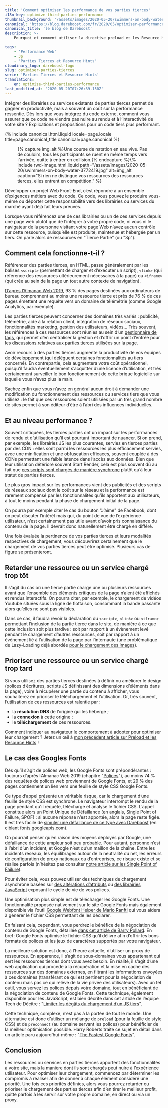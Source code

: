 ```yaml
---
title: 'Comment optimiser les performance de vos parties tierces'
i18n-key: optimize-third-parties-performance
thumbnail_background: '/assets/images/2020-05-20/swimmers-on-body-water-3772419.jpg'
canonical: 'https://blog.dareboost.com/fr/2020/05/optimiser-performance-parties-tierces/'
canonical_title: 'le blog de Dareboost'
description: >-
    Pourquoi et comment utiliser la directive preload et les Resource Hints pour optimiser la charge de vos ressources tierces (polices, vidéos, analytics...) et accélérer vos pages web.

tags:
    - 'Performance Web'
    - 3p
    - 'Parties Tierces et Resource Hints'
cloudinary_logo: dareboost-logo
slug: optimiser-parties-tierces
serie: 'Parties Tierces et Resource Hints'
translations:
    en: optimize-third-parties-performance
last_modified_at: '2020-05-20T07:26:39.150Z'
---
```


Intégrer des librairies ou services existants de parties tierces permet de gagner en productivité, mais a souvent un coût sur la performance ressentie. Dès lors que vous intégrez du code externe, comment vous assurer que ce code ne viendra pas nuire au rendu et à l’interactivité de votre site ? Explications et propositions pour un code tiers plus performant.

<!-- more -->

{% include canonical.html.liquid
    locale=page.locale
    title=page.canonical_title
    canonical=page.canonical
%}

<figure>
{% capture img_alt %}Une course de natation en eau vive. Pas de couloirs, tous les participants se ruent en même temps vers l'arrivée, quitte à entrer en collision.{% endcapture %}{% include rwd-image.html.liquid
path="/assets/images/2020-05-20/swimmers-on-body-water-3772419.jpg"
alt=img_alt
caption="Si rien ne distingue vos ressources des ressources tierces, elles entrent en compétition."
%}
</figure>

Développer un projet Web Front-End, c’est répondre à un ensemble d’exigences métiers avec du code. Ce code, vous pouvez le produire vous-même ou déporter cette responsabilité vers des librairies ou services du marché ayant déjà fait leurs preuves.

Lorsque vous référencez une de ces librairies ou un de ces services depuis une page web plutôt que de l’intégrer à votre propre code, ni vous ni le navigateur de la personne visitant votre page Web n’avez aucun contrôle sur cette ressource, puisqu’elle est produite, maintenue et hébergée par un tiers. On parle alors de ressources en "Tierce Partie" (ou "3p").

## Comment cela fonctionne-t-il ?

Référencer des parties tierces, en HTML, passe généralement par les balises `<script>` (permettant de charger et d’exécuter un script), `<link>` (qui référence des ressources ultérieurement nécessaires à la page) ou `<iframe>` (qui crée au sein de la page un tout autre contexte de navigation).

[D’après l’Almanac Web 2019](https://almanac.httparchive.org/en/2019/third-parties), 93 % des pages destinées aux ordinateurs de bureau comprennent au moins une ressource tierce et près de 76 % de ces pages émettent une requête vers un domaine de télémétrie (comme Google Analytics, par exemple).

Les parties tierces peuvent concerner des domaines très variés : publicité, télémétrie, aide à la relation client, intégration de réseaux sociaux, fonctionnalités marketing, gestion des utilisateurs, vidéos… Très souvent, les références à ces ressources sont réunies au sein d’un [gestionnaire de tags](https://blog.dareboost.com/fr/2018/04/tag-managers-performance-web/), qui permet d’en centraliser la gestion et d’offrir un point d’entrée pour les [discussions relatives aux parties tierces](https://blog.dareboost.com/fr/2018/06/tag-manager-performance-web-bonnes-pratiques/) utilisées sur la page.

Avoir recours à des parties tierces augmente la productivité de vos équipes de développement (qui délèguent certaines fonctionnalités au tiers concerné). En contrepartie, cela augmentera votre coût opérationnel, puisqu’il faudra éventuellement s’acquitter d’une licence d’utilisation, et très certainement surveiller le bon fonctionnement de cette brique logicielle sur laquelle vous n’avez plus la main.

Sachez enfin que vous n’avez en général aucun droit à demander une modification du fonctionnement des ressources ou services tiers que vous utilisez : le fait que ces ressources soient utilisées par un très grand nombre de sites permet à son éditeur d’être à l’abri des influences individuelles.

## Et au niveau performance ?

Souvent critiquées, les tierces parties ont un impact sur les performances de rendu et d’utilisation qu’il est pourtant important de nuancer. Si on prend, par exemple, les librairies JS les plus courantes, servies en tierces parties par des CDN : elles sont parmi les ressources les plus efficacement servies, avec une minification et une obfuscation efficaces, souvent couplée à des CDNs permettant une faible latence dans l’accès aux données. Bien que leur utilisation détériore souvent Start Render, cela est plus souvent dû au fait que [ces scripts sont chargés de manière synchrone](/notes/2017-12-comment-differer-l-execution-d-un-script/) plutôt qu’à leur statut de parties tierces.

Le plus gros impact sur les performances vient des publicités et des scripts de réseaux sociaux dont le coût sur le réseau et la performance est rarement compensé par les fonctionnalités qu’ils apportent aux utilisateurs, à tout le moins pendant la phase de chargement initial de la page.

On pourra par exemple citer le cas du bouton "J’aime" de Facebook, dont on peut discuter l’intérêt mais qui, du point de vue de l’expérience utilisateur, n’est certainement pas utile avant d’avoir pris connaissance du contenu de la page. Il devrait donc naturellement être chargé en différé.

Une fois évaluée la pertinence de vos parties tierces et leurs modalités respectives de chargement, vous découvrirez certainement que le chargement de vos parties tierces peut être optimisé. Plusieurs cas de figure se présenteront.

## Retarder une ressource ou un service chargé trop tôt

Il s’agit du cas où une tierce partie charge une ou plusieurs ressources avant que l’ensemble des éléments critiques de la page n’aient été affichés et rendus interactifs. On pourra citer, par exemple, le chargement de vidéos Youtube situées sous la ligne de flottaison, consommant la bande passante alors qu’elles ne sont pas visibles.

Dans ce cas, il faudra revoir la déclaration du `<script>`, `<link>` ou `<iframe>` permettant l’inclusion de la partie tierce dans le site, de manière à ce que cette inclusion soit plus tardive : soit par rapport à un évènement levé pendant le chargement d’autres ressources, soit par rapport à un événement lié à l’utilisation de la page par l’internaute (une problématique de Lazy-Loading déjà abordée [pour le chargement des images](/notes/2019-03-lazy-loading-des-pages-web-plus-rapides-sans-risque-seo/)).

## Prioriser une ressource ou un service chargé trop tard

Si vous utilisez des parties tierces destinées à définir ou améliorer le design (polices d’écritures, scripts JS définissant des dimensions d’éléments dans la page), voire à récupérer une partie du contenu à afficher, vous souhaiterez en prioriser le téléchargement et l’utilisation. Or, très souvent, l’utilisation de ces ressources est ralentie par :

-   la **résolution DNS** de l’origine qui les héberge ;
-   la **connexion** à cette origine ;
-   le **téléchargement** de ces ressources.

Comment indiquer au navigateur le comportement à adopter pour optimiser leur chargement ? Jetez un œil à [mon précédent article sur Preload et les Resource Hints](/notes/2020-05-preload-prefetch-et-preconnect-resource-hints/) !

## Le cas des Googles Fonts

Dès qu’il s’agit de polices web, les Google Fonts sont prépondérantes : toujours d’après l’Almanac Web 2019 (chapitre "[Polices](https://almanac.httparchive.org/fr/2019/fonts)"), au moins 74 % des requêtes de polices web proviennent de Google Fonts, et 29 % des pages contiennent un lien vers une feuille de style CSS Google Fonts.

Ce type d’appel présente un véritable risque, car le chargement d’une feuille de style CSS est synchrone. Le navigateur interrompt le rendu de la page pendant qu'il requête, télécharge et analyse le fichier CSS. L’appel constitue alors un Point Unique de Défaillance (en anglais, Single Point of Failure, SPOF) : si aucune réponse n’est apportée, alors la page reste figée. Il est très facile de [simuler une défaillance de ce type avec Dareboost](https://www.dareboost.com/fr/doc/test-performance-web/options/mapping-dns-blackhole) (en ciblant fonts.googleapis.com).

On pourrait penser qu’en raison des moyens déployés par Google, une défaillance de cette ampleur soit peu probable. Pour autant, personne n’est à l’abri d’un incident, et Google n’est qu’un maillon de la chaîne. Entre les incidents réseaux, les équilibrages autour de la neutralité du net, les erreurs de configuration de proxy nationaux ou d’entreprises, ce risque existe et se réalise parfois (n’hésitez pas consulter [notre article sur les Single Point of Failure](https://blog.dareboost.com/fr/2016/06/single-point-of-failure-scripts-externes/)).

Pour éviter cela, vous pouvez utiliser des techniques de chargement asynchrone basées sur [des altérations d’attributs](https://www.filamentgroup.com/lab/load-css-simpler/) ou [des librairies JavaScript](https://github.com/filamentgroup/loadCSS) exposant le cycle de vie de vos polices.

Une optimisation plus simple est de télécharger les Google Fonts. Une fonctionnalité proposée nativement sur le site Google Fonts mais également disponible via l’outil [Google Webfont Helper de Mario Ranfti](https://google-webfonts-helper.herokuapp.com/fonts) qui vous aidera à générer le fichier CSS permettant de les déclarer.

En faisant cela, cependant, vous perdrez le bénéfice de la négociation de contenu de Google Fonts, détaillée [dans cet article de Barry Pollard](https://www.tunetheweb.com/blog/should-you-self-host-google-fonts/). En bref: Google Fonts optimise le fichier CSS qu’il délivre afin d’offrir les bons formats de polices et les jeux de caractères supportés par votre navigateur.

La meilleure solution est donc, à l’heure actuelle, d’utiliser un proxy de ressources. En apparence, il s’agit de sous-domaines vous appartenant qui sert les ressources tierces dont vous avez besoin. En réalité, il s’agit d’une web application qui procède à la récupération et la mise en cache des ressources sur des domaines externes, en filtrant les informations envoyées à ces domaines (transférant ce qui est pertinent pour la négociation de contenu mais pas ce qui relève de la vie privée des utilisateurs). Avec un tel outil, vous servez les polices depuis votre domaine, tout en bénéficiant de la négociation de contenu de Google Fonts. Cette technique, également disponible pour les JavaScript, est bien décrite dans cet article de l’équipe Tech de Décitre : "[Limiter les dégâts du chargement d’un JS tiers](https://tech.decitre.fr/posts/optimiser-chargement-js-tiers)".

Cette technique, complexe, n’est pas à la portée de tout le monde. Une alternative est donc d’utiliser un mélange de `preload` (pour la feuille de style CSS) et de `preconnect` (au domaine servant les polices) pour bénéficier de la meilleur optimisation possible. Harry Roberts traite ce sujet en détail dans un article paru aujourd’hui-même : "[The Fastest Google Fonts](https://csswizardry.com/2020/05/the-fastest-google-fonts/)".

## Conclusion

Les ressources ou services en parties tierces apportent des fonctionnalités à votre site, mais la manière dont ils sont chargés peut nuire à l’expérience utilisateur. Pour optimiser leur chargement, commencez par déterminer les compromis à réaliser afin de donner à chaque élément considéré une priorité. Une fois ces priorités définies, alors vous pourrez retarder ou prioriser le chargement des parties tierces afin d’en tirer le meilleur profit, quitte parfois à les servir sur votre propre domaine, en direct ou via un proxy.
